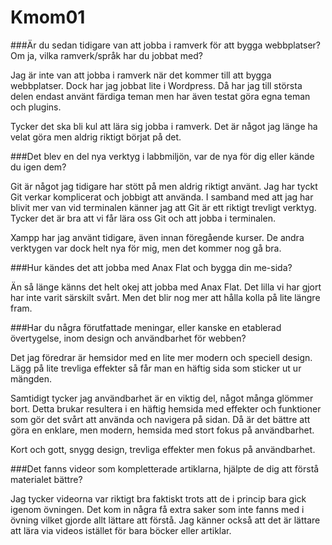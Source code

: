 Kmom01
===============================

###Är du sedan tidigare van att jobba i ramverk för att bygga webbplatser? Om ja, vilka ramverk/språk har du jobbat med?

Jag är inte van att jobba i ramverk när det kommer till att bygga webbplatser. Dock har jag jobbat lite i Wordpress. Då har jag till största delen endast använt färdiga teman men har även testat göra egna teman och plugins.

Tycker det ska bli kul att lära sig jobba i ramverk. Det är något jag länge ha velat göra men aldrig riktigt börjat på det.

###Det blev en del nya verktyg i labbmiljön, var de nya för dig eller kände du igen dem?

Git är något jag tidigare har stött på men aldrig riktigt använt. Jag har tyckt Git verkar komplicerat och jobbigt att använda. I samband med att jag har blivit mer van vid terminalen känner jag att Git är ett riktigt trevligt verktyg. Tycker det är bra att vi får lära oss Git och att jobba i terminalen.

Xampp har jag använt tidigare, även innan föregående kurser. De andra verktygen var dock helt nya för mig, men det kommer nog gå bra.

###Hur kändes det att jobba med Anax Flat och bygga din me-sida?

Än så länge känns det helt okej att jobba med Anax Flat. Det lilla vi har gjort har inte varit särskilt svårt. Men det blir nog mer att hålla kolla på lite längre fram.

###Har du några förutfattade meningar, eller kanske en etablerad övertygelse, inom design och användbarhet för webben?

Det jag föredrar är hemsidor med en lite mer modern och speciell design. Lägg på lite trevliga effekter så får man en häftig sida som sticker ut ur mängden.

Samtidigt tycker jag användbarhet är en viktig del, något många glömmer bort. Detta brukar resultera i en häftig hemsida med effekter och funktioner som gör det svårt att använda och navigera på sidan. Då är det bättre att göra en enklare, men modern, hemsida med stort fokus på användbarhet.

Kort och gott, snygg design, trevliga effekter men fokus på användbarhet.

###Det fanns videor som kompletterade artiklarna, hjälpte de dig att förstå materialet bättre?

Jag tycker videorna var riktigt bra faktiskt trots att de i princip bara gick igenom övningen. Det kom in några få extra saker som inte fanns med i övning vilket gjorde allt lättare att förstå. Jag känner också att det är lättare att lära via videos istället för bara böcker eller artiklar.
